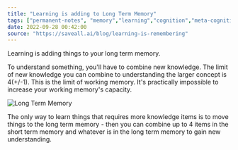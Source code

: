 ```yaml
---
title: "Learning is adding to Long Term Memory"
tags: ["permanent-notes", "memory","learning","cognition","meta-cognition"]
date: 2022-09-28 00:42:00
source: "https://saveall.ai/blog/learning-is-remembering"
---
```


Learning is adding things to your long term memory.

To understand something, you'll have to combine new knowledge. The limit of new knowledge you can combine to understanding the larger concept is 4(+/-1). This is the limit of working memory. It's practically impossible to increase your working memory's capacity.

![Long Term Memory](https://saveall.ai/blog/memory/working_memory_1.svg)

The only way to learn things that requires more knowledge items is to move things to the long term memory - then you can combine up to 4 items in the short term memory and whatever is in the long term memory to gain new understanding.